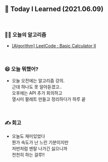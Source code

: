 ## 🚀 Today I Learned (2021.06.09)

<br/>

### **👨‍💻 오늘의 알고리즘**

-   [[Algorithm] LeetCode : Basic Calculator II](https://codi-rano.tistory.com/98)

<br/>

### **😆 오늘 뭐했어?**

-   오늘 오전에는 알고리즘 강의.  
    근데 하나도 못 알아듣겠고..  
    오후에는 API 추가 회의하고  
    열시미 팔레트 만들고 정리하다가 하루 끝

<br/>

### **✍️ 회고**

-   오늘도 재미있었다  
    뭔가 속도가 난 느린 기분이지만  
    저번처럼 멘탈 나가긴 싫으니까  
    천천히 하는 걸루!!
